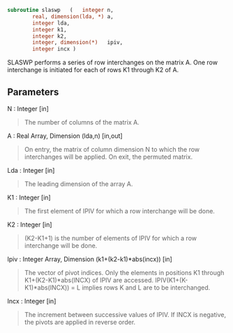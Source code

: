 ```fortran
subroutine slaswp	(	integer	n,
		real, dimension(lda, *)	a,
		integer	lda,
		integer	k1,
		integer	k2,
		integer, dimension(*)	ipiv,
		integer	incx )
```

 SLASWP performs a series of row interchanges on the matrix A.
 One row interchange is initiated for each of rows K1 through K2 of A.

## Parameters
N : Integer [in]
> The number of columns of the matrix A.

A : Real Array, Dimension (lda,n) [in,out]
> On entry, the matrix of column dimension N to which the row
> interchanges will be applied.
> On exit, the permuted matrix.

Lda : Integer [in]
> The leading dimension of the array A.

K1 : Integer [in]
> The first element of IPIV for which a row interchange will
> be done.

K2 : Integer [in]
> (K2-K1+1) is the number of elements of IPIV for which a row
> interchange will be done.

Ipiv : Integer Array, Dimension (k1+(k2-k1)*abs(incx)) [in]
> The vector of pivot indices. Only the elements in positions
> K1 through K1+(K2-K1)*abs(INCX) of IPIV are accessed.
> IPIV(K1+(K-K1)*abs(INCX)) = L implies rows K and L are to be
> interchanged.

Incx : Integer [in]
> The increment between successive values of IPIV. If INCX
> is negative, the pivots are applied in reverse order.

